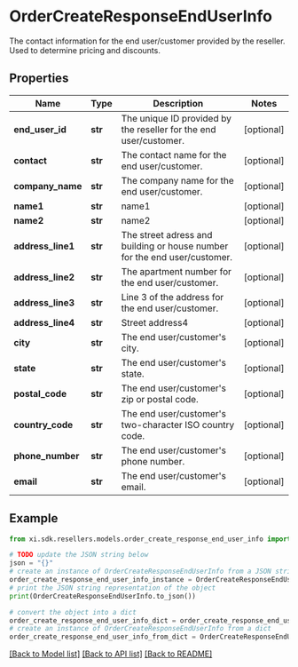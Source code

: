 # OrderCreateResponseEndUserInfo

The contact information for the end user/customer provided by the reseller. Used to determine pricing and discounts.

## Properties

Name | Type | Description | Notes
------------ | ------------- | ------------- | -------------
**end_user_id** | **str** | The unique ID provided by the reseller for the end user/customer. | [optional] 
**contact** | **str** | The contact name for the end user/customer. | [optional] 
**company_name** | **str** | The company name for the end user/customer. | [optional] 
**name1** | **str** | name1 | [optional] 
**name2** | **str** | name2 | [optional] 
**address_line1** | **str** | The street adress and building or house number for the end user/customer. | [optional] 
**address_line2** | **str** | The apartment number for the end user/customer. | [optional] 
**address_line3** | **str** | Line 3 of the address for the end user/customer. | [optional] 
**address_line4** | **str** | Street address4 | [optional] 
**city** | **str** | The end user/customer&#39;s city. | [optional] 
**state** | **str** | The end user/customer&#39;s state. | [optional] 
**postal_code** | **str** | The end user/customer&#39;s zip or postal code. | [optional] 
**country_code** | **str** | The end user/customer&#39;s two-character ISO country code. | [optional] 
**phone_number** | **str** | The end user/customer&#39;s phone number. | [optional] 
**email** | **str** | The end user/customer&#39;s email. | [optional] 

## Example

```python
from xi.sdk.resellers.models.order_create_response_end_user_info import OrderCreateResponseEndUserInfo

# TODO update the JSON string below
json = "{}"
# create an instance of OrderCreateResponseEndUserInfo from a JSON string
order_create_response_end_user_info_instance = OrderCreateResponseEndUserInfo.from_json(json)
# print the JSON string representation of the object
print(OrderCreateResponseEndUserInfo.to_json())

# convert the object into a dict
order_create_response_end_user_info_dict = order_create_response_end_user_info_instance.to_dict()
# create an instance of OrderCreateResponseEndUserInfo from a dict
order_create_response_end_user_info_from_dict = OrderCreateResponseEndUserInfo.from_dict(order_create_response_end_user_info_dict)
```
[[Back to Model list]](../README.md#documentation-for-models) [[Back to API list]](../README.md#documentation-for-api-endpoints) [[Back to README]](../README.md)


